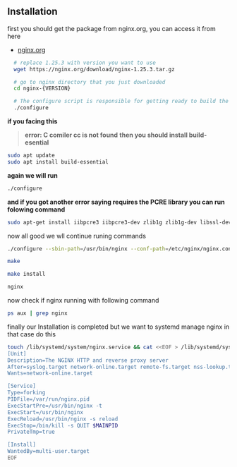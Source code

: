 
## Installation

first you should get the package from nginx.org, you can access it from here 
- [nginx.org](https://nginx.org/en/download.html)
```bash
  # replace 1.25.3 with version you want to use 
  wget https://nginx.org/download/nginx-1.25.3.tar.gz

  # go to nginx directory that you just downloaded
  cd nginx-{VERSION}

  # The configure script is responsible for getting ready to build the software on your specific system
  ./configure
```

**if you facing this**
> **error: C comiler cc is not found**
**then you should install build-esential**
```bash
sudo apt update
sudo apt install build-essential
```
**again we will run**
```bash
./configure
```
**and if you got another error saying requires the PCRE library you can run folowing command**
```bash
sudo apt-get install iibpcre3 iibpcre3-dev zlib1g zlib1g-dev libssl-dev
```
now all good we wll continue runing commands
```bash
./configure --sbin-path=/usr/bin/nginx --conf-path=/etc/nginx/nginx.conf --error-log-path=/var/log/nginx/error.log --http-log-path=/var/log/nginx/access.log --with-pcre --pid-path=/var/run/nginx.pid --with-http_ssl_module

make

make install

nginx
```
now check if nginx running with following command
```bash
ps aux | grep nginx
```

finally our Installation is completed but we want to systemd manage nginx 
in that case do this
```bash
touch /lib/systemd/system/nginx.service && cat <<EOF > /lib/systemd/system/nginx.service
[Unit]
Description=The NGINX HTTP and reverse proxy server
After=syslog.target network-online.target remote-fs.target nss-lookup.target
Wants=network-online.target

[Service]
Type=forking
PIDFile=/var/run/nginx.pid
ExecStartPre=/usr/bin/nginx -t
ExecStart=/usr/bin/nginx
ExecReload=/usr/bin/nginx -s reload
ExecStop=/bin/kill -s QUIT $MAINPID
PrivateTmp=true

[Install]
WantedBy=multi-user.target
EOF
```
